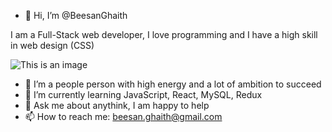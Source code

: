 - 👋 Hi, I’m @BeesanGhaith

I am a Full-Stack web developer, I love programming and I have a high skill in web design (CSS)

![This is an image](https://pbs.twimg.com/profile_images/814789043183558656/2WFhJqPe_400x400.jpg)


- 👀 I’m a people person with high energy and a lot of ambition to succeed
- 🌱 I’m currently learning JavaScript, React, MySQL, Redux
- :speech_balloon: Ask me about anythink, I am happy to help
- 📫 How to reach me: beesan.ghaith@gmail.com


<!---
BeesanGhaith/BeesanGhaith is a ✨ special ✨ repository because its `README.md` (this file) appears on your GitHub profile.
You can click the Preview link to take a look at your changes.
--->

